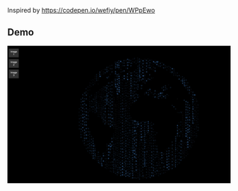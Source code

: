 Inspired by https://codepen.io/wefiy/pen/WPpEwo

## Demo

[![Matrix Rain Demo](assets/thumbnail.png)](assets/video.mp4)
